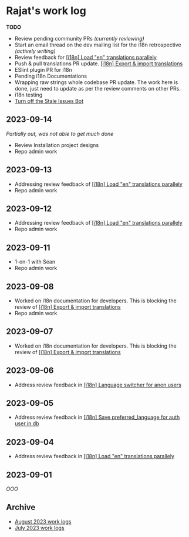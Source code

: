 # Rajat's work log

**TODO**

- Review pending community PRs _(currently reviewing)_
- Start an email thread on the dev mailing list for the i18n retrospective _(actively writing)_
- Review feedback for [[i18n] Load "en" translations parallely](https://github.com/centerofci/mathesar/pull/3102)
- Push & pull translations PR update. [[i18n] Export & import translations](https://github.com/centerofci/mathesar/pull/3123)
- ESlint plugin PR for i18n
- Pending i18n Documentations
- Wrapping raw strings whole codebase PR update. The work here is done, just need to update as per the review comments on other PRs.
- i18n testing
- [Turn off the Stale Issues Bot](https://github.com/centerofci/mathesar/issues/3142)

## 2023-09-14

_Partially out, was not able to get much done_

- Review Installation project designs
- Repo admin work

## 2023-09-13

- Addressing review feedback of [[i18n] Load "en" translations parallely](https://github.com/centerofci/mathesar/pull/3102)
- Repo admin work

## 2023-09-12

- Addressing review feedback of [[i18n] Load "en" translations parallely](https://github.com/centerofci/mathesar/pull/3102)
- Repo admin work

## 2023-09-11

- 1-on-1 with Sean
- Repo admin work

## 2023-09-08

- Worked on i18n documentation for developers. This is blocking the review of [[i18n] Export & import translations](https://github.com/centerofci/mathesar/pull/3123)
- Repo admin work

## 2023-09-07

- Worked on i18n documentation for developers. This is blocking the review of [[i18n] Export & import translations](https://github.com/centerofci/mathesar/pull/3123)

## 2023-09-06

- Address review feedback in [[i18n] Language switcher for anon users](https://github.com/centerofci/mathesar/pull/3104)

## 2023-09-05

- Address review feedback in [[i18n] Save preferred_language for auth user in db](https://github.com/centerofci/mathesar/pull/3103)

## 2023-09-04

- Address review feedback in [[i18n] Load "en" translations parallely](https://github.com/centerofci/mathesar/pull/3102)

## 2023-09-01

_OOO_

## Archive

- [August 2023 work logs](/team/worklogs/archive/2023-08/rajat.md)
- [July 2023 work logs](/team/worklogs/archive/2023-07/rajat.md)
